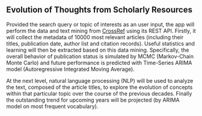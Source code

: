 ## Evolution of Thoughts from Scholarly Resources

Provided the search query or topic of interests as an user input, the app will perform the data and text mining from [CrossRef](http://www.crossref.org/) using its REST API. Firstly, it will collect the metadata of 10000 most relevant articles (including their titles, publication date, author list and citation records). Useful statistics and learning will then be extracted based on this data mining. Specifically, the overall behavior of publication status is simulated by MCMC (Markov-Chain Monte Carlo) and future performance is predicted with Time-Series ARIMA model (Autoregressive Integrated Moving Average). 

At the next level, natural language processing (NLP) will be used to analyze the text, composed of the article titles, to explore the evolution of concepts within that particular topic over the course of the previous decades. Finally the outstanding trend for upcoming years will be projected (by ARIMA model on most frequent vocabulary).
